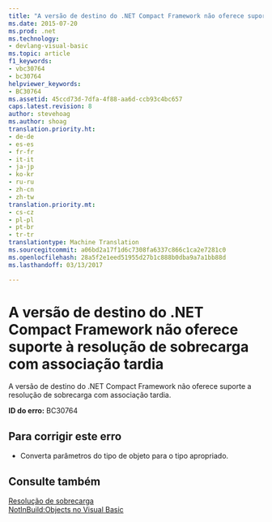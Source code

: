 ```yaml
---
title: "A versão de destino do .NET Compact Framework não oferece suporte à resolução de sobrecarga com associação tardia | Documentos do Microsoft"
ms.date: 2015-07-20
ms.prod: .net
ms.technology:
- devlang-visual-basic
ms.topic: article
f1_keywords:
- vbc30764
- bc30764
helpviewer_keywords:
- BC30764
ms.assetid: 45ccd73d-7dfa-4f88-aa6d-ccb93c4bc657
caps.latest.revision: 8
author: stevehoag
ms.author: shoag
translation.priority.ht:
- de-de
- es-es
- fr-fr
- it-it
- ja-jp
- ko-kr
- ru-ru
- zh-cn
- zh-tw
translation.priority.mt:
- cs-cz
- pl-pl
- pt-br
- tr-tr
translationtype: Machine Translation
ms.sourcegitcommit: a06bd2a17f1d6c7308fa6337c866c1ca2e7281c0
ms.openlocfilehash: 28a5f2e1eed51955d27b1c888b0dba9a7a1bb88d
ms.lasthandoff: 03/13/2017

---
```

# <a name="the-targeted-version-of-the-net-compact-framework-does-not-support-latebound-overload-resolution"></a>A versão de destino do .NET Compact Framework não oferece suporte à resolução de sobrecarga com associação tardia
A versão de destino do .NET Compact Framework não oferece suporte a resolução de sobrecarga com associação tardia.  
  
 **ID do erro:** BC30764  
  
## <a name="to-correct-this-error"></a>Para corrigir este erro  
  
-   Converta parâmetros do tipo de objeto para o tipo apropriado.  
  
## <a name="see-also"></a>Consulte também  
 [Resolução de sobrecarga](../../visual-basic/programming-guide/language-features/procedures/overload-resolution.md)   
 [NotInBuild:Objects no Visual Basic](http://msdn.microsoft.com/en-us/85bd757a-a19e-45e1-af89-d68765f5ee3c)

